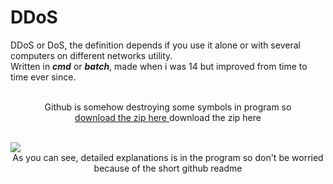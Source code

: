 # DDoS

DDoS or DoS, the definition depends if you use it alone or with several computers on different networks utility.<br>
Written in ***cmd*** or ***batch***, made when i was 14 but improved from time to time ever since.<br>

<p align="center"><br>
  Github is somehow destroying some symbols in program so <br>
  <a href="https://www.mediafire.com/file/c71mmk2kppz1njr/DDoS_3.4.zip/file">download the zip here </a>
<link href="https://www.mediafire.com/file/c71mmk2kppz1njr/DDoS_3.4.zip/file">download the zip here </a>
</p>

<br>
<img src="https://i.ibb.co/ZMp5Vqp/Ska-rmavbild-2020-01-23-kl-20-49-56.png">

<center > As you can see, detailed explanations is in the program so don't be worried because of the short github readme</center>
